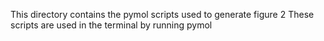 This directory contains the pymol scripts used to generate figure 2
These scripts are used in the terminal by running pymol <script> from this directory
